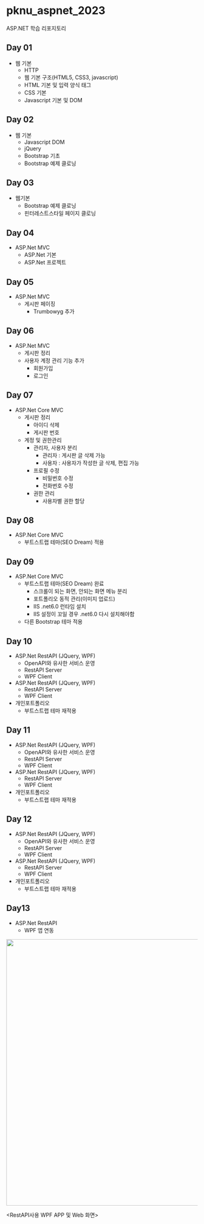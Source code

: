 # pknu_aspnet_2023
ASP.NET 학습 리포지토리

## Day 01
- 웹 기본
	- HTTP
	- 웹 기본 구조(HTML5, CSS3, javascript)
	- HTML 기본 및 입력 양식 태그
	- CSS 기본
	- Javascript 기본 및 DOM
	
## Day 02
- 웹 기본
	- Javascript DOM
	- jQuery
	- Bootstrap 기초
	- Bootstrap 예제 클로닝

## Day 03
- 웹기본
	- Bootstrap 예제 클로닝
	- 핀터레스트스타일 페이지 클로닝
	
	
## Day 04
- ASP.Net MVC
	- ASP.Net 기본
	- ASP.Net 프로젝트
	
	
## Day 05
- ASP.Net MVC
	- 게시판 페이징
		- Trumbowyg 추가
	
## Day 06
- ASP.Net MVC
	- 게시판 정리
	- 사용자 계정 관리 기능 추가
		- 회원가입
		- 로그인
		
## Day 07
- ASP.Net Core MVC
	- 게시판 정리
		- 아이디 삭제
		- 게시판 번호
	- 계정 및 권한관리
		- 관리자, 사용자 분리
			- 관리자 : 게시판 글 삭제 가능
			- 사용자 : 사용자가 작성한 글 삭제, 편집 가능
		- 프로필 수정
			- 비밀번호 수정
			- 전화번호 수정
		- 권한 관리
			- 사용자별 권한 할당
	
## Day 08
- ASP.Net Core MVC
	- 부트스트랩 테마(SEO Dream) 적용
	
	
## Day 09
- ASP.Net Core MVC
	- 부트스트랩 테마(SEO Dream) 완료
		- 스크롤이 되는 화면, 안되는 화면 메뉴 분리
		- 포트폴리오 동적 관리(이미지 업로드)
		- IIS .net6.0 런타임 설치
		- IIS 설정이 꼬일 경우 .net6.0 다시 설치해야함
	- 다른 Bootstrap 테마 적용
	
	
## Day 10
- ASP.Net RestAPI (JQuery, WPF)
	- OpenAPI와 유사한 서비스 운영
	- RestAPI Server
	- WPF Client
- ASP.Net RestAPI (JQuery, WPF)
	- RestAPI Server
	- WPF Client
- 개인포트폴리오
	- 부트스트랩 테마 재적용
	
## Day 11
- ASP.Net RestAPI (JQuery, WPF)
	- OpenAPI와 유사한 서비스 운영
	- RestAPI Server
	- WPF Client
- ASP.Net RestAPI (JQuery, WPF)
	- RestAPI Server
	- WPF Client
- 개인포트폴리오
	- 부트스트랩 테마 재적용
	
## Day 12
- ASP.Net RestAPI (JQuery, WPF)
	- OpenAPI와 유사한 서비스 운영
	- RestAPI Server
	- WPF Client
- ASP.Net RestAPI (JQuery, WPF)
	- RestAPI Server
	- WPF Client
- 개인포트폴리오
	- 부트스트랩 테마 재적용
	
## Day13
- ASP.Net RestAPI
	- WPF 앱 연동
	
<img src ="https://raw.githubusercontent.com/kimjihyeon-angela/pknu_aspnet_2023/main/images/RestAPI_WPF.gif" width="700"/>


<RestAPI사용 WPF APP 및 Web 화면>
